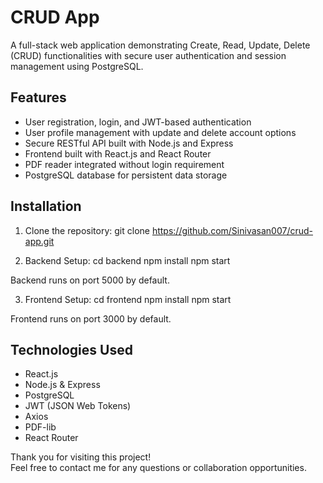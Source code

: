 # CRUD App

A full-stack web application demonstrating Create, Read, Update, Delete (CRUD) functionalities with secure user authentication and session management using PostgreSQL.

## Features

- User registration, login, and JWT-based authentication  
- User profile management with update and delete account options  
- Secure RESTful API built with Node.js and Express  
- Frontend built with React.js and React Router  
- PDF reader integrated without login requirement  
- PostgreSQL database for persistent data storage  

## Installation

1. Clone the repository:
git clone https://github.com/Sinivasan007/crud-app.git

2. Backend Setup:
cd backend
npm install
npm start

Backend runs on port 5000 by default.

3. Frontend Setup:
cd frontend
npm install
npm start

Frontend runs on port 3000 by default.

## Technologies Used
- React.js  
- Node.js & Express  
- PostgreSQL  
- JWT (JSON Web Tokens)  
- Axios  
- PDF-lib  
- React Router  

Thank you for visiting this project!  
Feel free to contact me for any questions or collaboration opportunities.
